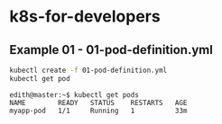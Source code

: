 # k8s-for-developers

## Example 01 - 01-pod-definition.yml

```bash
kubectl create -f 01-pod-definition.yml
kubectl get pod
```

```console
edith@master:~$ kubectl get pods
NAME        READY   STATUS    RESTARTS   AGE
myapp-pod   1/1     Running   1          33m
```




